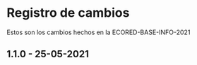 # Registro de cambios

Estos son los cambios hechos en la ECORED-BASE-INFO-2021

## 1.1.0 - 25-05-2021

